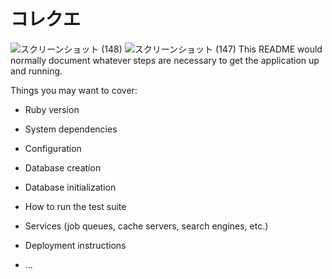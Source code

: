 # コレクエ
![スクリーンショット (148)](https://user-images.githubusercontent.com/96585163/181755366-1870464e-bc02-449e-82ab-ee3581d5aa45.png)
![スクリーンショット (147)](https://user-images.githubusercontent.com/96585163/181757481-ea683e59-4364-4d6d-b88f-a96cee3b3140.png)
This README would normally document whatever steps are necessary to get the
application up and running.

Things you may want to cover:

* Ruby version

* System dependencies

* Configuration

* Database creation

* Database initialization

* How to run the test suite

* Services (job queues, cache servers, search engines, etc.)

* Deployment instructions

* ...
